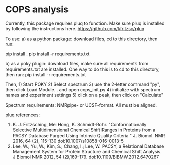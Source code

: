 # COPS analysis

Currently, this package requires pluq to function. Make sure pluq is installed by following the instructions here. 
https://github.com/kfritzsc/pluq

To use: 
a) as a python package: download files, cd to this directory, then run: 

pip install .
pip install -r requirements.txt 

b) as a poky plugin:
download files, make sure all requirements from requirements.txt are installed. 
One way to do this is to cd to this directory, then run: 
pip install -r requirements.txt

Then, 
    1) Start POKY
    2) Select spectrum
    3) use the 2-letter command "py", then click Load Module... and open cops_init.py
    4) initialize with spectrum names and experiment settings
    5) click on a peak, then click on "Calculate"


Spectrum requirements: 
NMRpipe- or UCSF-format. All must be aligned. 

pluq references: 

1. K. J. Fritzsching, Mei Hong, K. Schmidt-Rohr. "Conformationally Selective Multidimensional Chemical Shift Ranges in Proteins from a PACSY Database Purged Using Intrinsic Quality Criteria " J. Biomol. NMR 2016, 64 (2), 115–130 doi:10.1007/s10858-016-0013-5
2. Lee, W.; Yu, W.; Kim, S.; Chang, I.; Lee, W. PACSY, a Relational Database Management System for Protein Structure and Chemical Shift Analysis. J Biomol NMR 2012, 54 (2),169–179. doi:10.1109/BIBMW.2012.6470267
